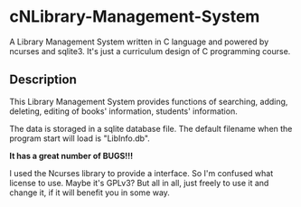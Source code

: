 # cNLibrary-Management-System
A Library Management System written in C language and powered by ncurses and sqlite3. It's just a curriculum design of C programming course. 

## Description

This Library Management System provides functions of searching, adding, deleting, editing of books' information, students' information.

The data is storaged in a sqlite database file. The default filename when the program start will load is "LibInfo.db".

**It has a great number of BUGS!!!**

I used the Ncurses library to provide a interface. So I'm confused what license to use. Maybe it's GPLv3? But all in all, just freely to use it and change it, if it will benefit you in some way.
